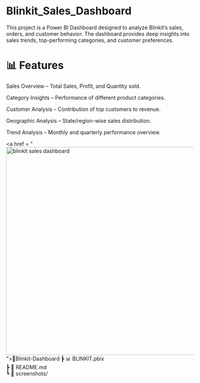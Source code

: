 # Blinkit_Sales_Dashboard
This project is a Power BI Dashboard designed to analyze Blinkit’s sales, orders, and customer behavior. The dashboard provides deep insights into sales trends, top-performing categories, and customer preferences.

# 📊 Features

Sales Overview – Total Sales, Profit, and Quantity sold.

Category Insights – Performance of different product categories.

Customer Analysis – Contribution of top customers to revenue.

Geographic Analysis – State/region-wise sales distribution.

Trend Analysis – Monthly and quarterly performance overview.


<a href = "<img width="985" height="558" alt="blinkit sales dashboard" src="https://github.com/user-attachments/assets/33b0173a-6d9d-423d-a44a-a9d59662342b" />
">📁Blinkit-Dashboard</a>
 ┣ 📊 BLINKIT.pbix        
 ┣ 📄 README.md           
 ┗ 📂 screenshots/
